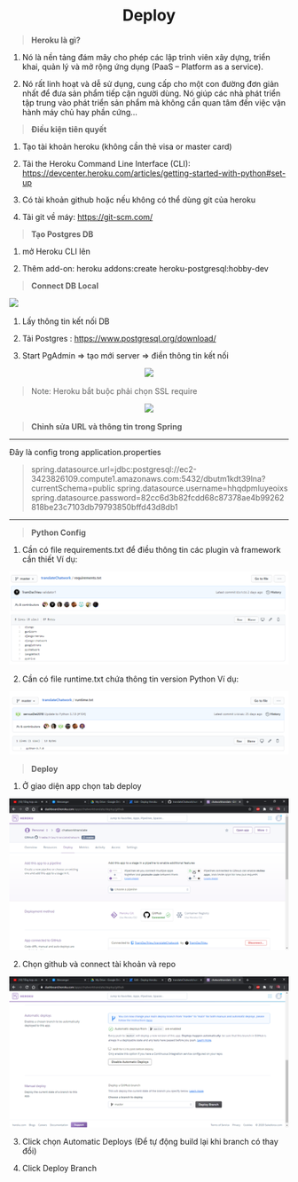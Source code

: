 <h1 style="text-align: center">Deploy</h1>

> **Heroku là gì?**

1. Nó là nền tảng đám mây cho phép các lập trình viên xây dựng, triển khai, quản lý và mở rộng ứng dụng (PaaS – Platform as a service).

2. Nó rất linh hoạt và dễ sử dụng, cung cấp cho một con đường đơn giản nhất để đưa sản phẩm tiếp cận người dùng. Nó giúp các nhà phát triển tập trung vào phát triển sản phẩm mà không cần quan tâm đến việc vận hành máy chủ hay phần cứng…

> **Điều kiện tiên quyết**

1. Tạo tài khoản heroku (không cần thẻ visa or master card)

2. Tải the Heroku Command Line Interface (CLI): https://devcenter.heroku.com/articles/getting-started-with-python#set-up

3. Có tài khoản github hoặc nếu không có thể dùng git của heroku

4. Tải git về máy: https://git-scm.com/

> **Tạo Postgres DB**

1. mở Heroku CLI lên

2. Thêm add-on: heroku addons:create heroku-postgresql:hobby-dev

> **Connect DB Local**

<img src="https://drive.google.com/uc?export=view&id=125QXdBSTp9JVm9k6LfS6FkgI35a3YLFR">

1. Lấy thông tin kết nối DB

2. Tải Postgres : https://www.postgresql.org/download/

3. Start PgAdmin => tạo mới server => điền thông tin kết nối

<p align="center">
<img src="https://drive.google.com/uc?export=view&id=10vWKgZd1gn-CQ-WMODpXhJD9mVnaYeL9">
</p>

> Note: Heroku bắt buộc phải chọn SSL require

<p align="center">

<p align="center">
<img src="https://drive.google.com/uc?export=view&id=1wiCoYWpAwfzJfngjGx0GShCZHP33qkEb">
</p>

> **Chỉnh sửa URL và thông tin trong Spring**


---
Đây là config trong application.properties

> spring.datasource.url=jdbc:postgresql://ec2-3423826109.compute1.amazonaws.com:5432/dbutm1kdt39lna?currentSchema=public
spring.datasource.username=hhqdpmluyeoixs
spring.datasource.password=82cc6d3b82fcdd68c87378ae4b99262818be23c7103db79793850bffd43d8db1

---


> **Python Config**

1. Cần có file requirements.txt để điều thông tin các plugin và framework cần thiết
Ví dụ:

![i1.png](../picture/i1.png)

2. Cần có file runtime.txt chứa thông tin version Python
Ví dụ:

![i2.png](../picture/i2.png)

> **Deploy**

1. Ở giao diện app chọn tab deploy

![i3.png](../picture/i3.png)

2. Chọn github và connect tài khoản và repo

![i4.png](../picture/i4.png)

3. Click chọn Automatic Deploys (Để tự động build lại khi branch có thay đổi)

4. Click Deploy Branch





